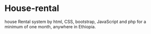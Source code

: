 # House-rental
house Rental system by html, CSS, bootstrap, JavaScript and php for a minimum of one month, anywhere in Ethiopia.
